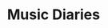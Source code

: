 ---
title: Music Diaries
sub_title: "Oh snap! Looks like I am still in the process of curating your playlist. You gotta wait for some more time."
layout: posts
permalink: /music
collection: music
entries_layout: grid
---